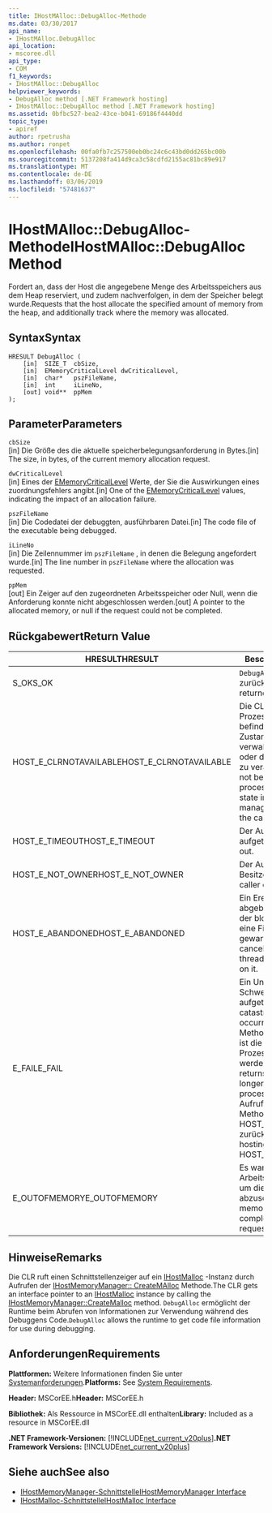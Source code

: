 ```yaml
---
title: IHostMAlloc::DebugAlloc-Methode
ms.date: 03/30/2017
api_name:
- IHostMAlloc.DebugAlloc
api_location:
- mscoree.dll
api_type:
- COM
f1_keywords:
- IHostMAlloc::DebugAlloc
helpviewer_keywords:
- DebugAlloc method [.NET Framework hosting]
- IHostMAlloc::DebugAlloc method [.NET Framework hosting]
ms.assetid: 0bfbc527-bea2-43ce-b041-69186f4440dd
topic_type:
- apiref
author: rpetrusha
ms.author: ronpet
ms.openlocfilehash: 00fa0fb7c257500eb0bc24c6c43bd0dd265bc00b
ms.sourcegitcommit: 5137208fa414d9ca3c58cdfd2155ac81bc89e917
ms.translationtype: MT
ms.contentlocale: de-DE
ms.lasthandoff: 03/06/2019
ms.locfileid: "57481637"
---
```

# <a name="ihostmallocdebugalloc-method"></a><span data-ttu-id="7403f-102">IHostMAlloc::DebugAlloc-Methode</span><span class="sxs-lookup"><span data-stu-id="7403f-102">IHostMAlloc::DebugAlloc Method</span></span>
<span data-ttu-id="7403f-103">Fordert an, dass der Host die angegebene Menge des Arbeitsspeichers aus dem Heap reserviert, und zudem nachverfolgen, in dem der Speicher belegt wurde.</span><span class="sxs-lookup"><span data-stu-id="7403f-103">Requests that the host allocate the specified amount of memory from the heap, and additionally track where the memory was allocated.</span></span>  
  
## <a name="syntax"></a><span data-ttu-id="7403f-104">Syntax</span><span class="sxs-lookup"><span data-stu-id="7403f-104">Syntax</span></span>  
  
```  
HRESULT DebugAlloc (  
    [in]  SIZE_T  cbSize,   
    [in]  EMemoryCriticalLevel dwCriticalLevel,   
    [in]  char*   pszFileName,   
    [in]  int     iLineNo,   
    [out] void**  ppMem  
);  
```  
  
## <a name="parameters"></a><span data-ttu-id="7403f-105">Parameter</span><span class="sxs-lookup"><span data-stu-id="7403f-105">Parameters</span></span>  
 `cbSize`  
 <span data-ttu-id="7403f-106">[in] Die Größe des die aktuelle speicherbelegungsanforderung in Bytes.</span><span class="sxs-lookup"><span data-stu-id="7403f-106">[in] The size, in bytes, of the current memory allocation request.</span></span>  
  
 `dwCriticalLevel`  
 <span data-ttu-id="7403f-107">[in] Eines der [EMemoryCriticalLevel](../../../../docs/framework/unmanaged-api/hosting/ememorycriticallevel-enumeration.md) Werte, der Sie die Auswirkungen eines zuordnungsfehlers angibt.</span><span class="sxs-lookup"><span data-stu-id="7403f-107">[in] One of the [EMemoryCriticalLevel](../../../../docs/framework/unmanaged-api/hosting/ememorycriticallevel-enumeration.md) values, indicating the impact of an allocation failure.</span></span>  
  
 `pszFileName`  
 <span data-ttu-id="7403f-108">[in] Die Codedatei der debuggten, ausführbaren Datei.</span><span class="sxs-lookup"><span data-stu-id="7403f-108">[in] The code file of the executable being debugged.</span></span>  
  
 `iLineNo`  
 <span data-ttu-id="7403f-109">[in] Die Zeilennummer im `pszFileName` , in denen die Belegung angefordert wurde.</span><span class="sxs-lookup"><span data-stu-id="7403f-109">[in] The line number in `pszFileName` where the allocation was requested.</span></span>  
  
 `ppMem`  
 <span data-ttu-id="7403f-110">[out] Ein Zeiger auf den zugeordneten Arbeitsspeicher oder Null, wenn die Anforderung konnte nicht abgeschlossen werden.</span><span class="sxs-lookup"><span data-stu-id="7403f-110">[out] A pointer to the allocated memory, or null if the request could not be completed.</span></span>  
  
## <a name="return-value"></a><span data-ttu-id="7403f-111">Rückgabewert</span><span class="sxs-lookup"><span data-stu-id="7403f-111">Return Value</span></span>  
  
|<span data-ttu-id="7403f-112">HRESULT</span><span class="sxs-lookup"><span data-stu-id="7403f-112">HRESULT</span></span>|<span data-ttu-id="7403f-113">Beschreibung</span><span class="sxs-lookup"><span data-stu-id="7403f-113">Description</span></span>|  
|-------------|-----------------|  
|<span data-ttu-id="7403f-114">S_OK</span><span class="sxs-lookup"><span data-stu-id="7403f-114">S_OK</span></span>|<span data-ttu-id="7403f-115">`DebugAlloc` wurde erfolgreich zurückgegeben.</span><span class="sxs-lookup"><span data-stu-id="7403f-115">`DebugAlloc` returned successfully.</span></span>|  
|<span data-ttu-id="7403f-116">HOST_E_CLRNOTAVAILABLE</span><span class="sxs-lookup"><span data-stu-id="7403f-116">HOST_E_CLRNOTAVAILABLE</span></span>|<span data-ttu-id="7403f-117">Die CLR wurde nicht in einen Prozess geladen und befindet sich in einem Zustand, in dem nicht verwalteten Code ausführen oder den Aufruf erfolgreich zu verarbeiten.</span><span class="sxs-lookup"><span data-stu-id="7403f-117">The CLR has not been loaded into a process, or the CLR is in a state in which it cannot run managed code or process the call successfully.</span></span>|  
|<span data-ttu-id="7403f-118">HOST_E_TIMEOUT</span><span class="sxs-lookup"><span data-stu-id="7403f-118">HOST_E_TIMEOUT</span></span>|<span data-ttu-id="7403f-119">Der Aufruf ist ein Timeout aufgetreten.</span><span class="sxs-lookup"><span data-stu-id="7403f-119">The call timed out.</span></span>|  
|<span data-ttu-id="7403f-120">HOST_E_NOT_OWNER</span><span class="sxs-lookup"><span data-stu-id="7403f-120">HOST_E_NOT_OWNER</span></span>|<span data-ttu-id="7403f-121">Der Aufrufer ist nicht Besitzer der Sperre.</span><span class="sxs-lookup"><span data-stu-id="7403f-121">The caller does not own the lock.</span></span>|  
|<span data-ttu-id="7403f-122">HOST_E_ABANDONED</span><span class="sxs-lookup"><span data-stu-id="7403f-122">HOST_E_ABANDONED</span></span>|<span data-ttu-id="7403f-123">Ein Ereignis wurde abgebrochen, während sich der blockierte Thread oder eine Fiber darauf gewartet.</span><span class="sxs-lookup"><span data-stu-id="7403f-123">An event was canceled while a blocked thread or fiber was waiting on it.</span></span>|  
|<span data-ttu-id="7403f-124">E_FAIL</span><span class="sxs-lookup"><span data-stu-id="7403f-124">E_FAIL</span></span>|<span data-ttu-id="7403f-125">Ein Unbekannter Schwerwiegender Fehler ist aufgetreten.</span><span class="sxs-lookup"><span data-stu-id="7403f-125">An unknown catastrophic failure occurred.</span></span> <span data-ttu-id="7403f-126">Wenn eine Methode E_FAIL zurückgibt, ist die CLR nicht mehr im Prozess verwendet werden.</span><span class="sxs-lookup"><span data-stu-id="7403f-126">When a method returns E_FAIL, the CLR is no longer usable within the process.</span></span> <span data-ttu-id="7403f-127">Nachfolgende Aufrufe zum Hosten der Methoden HOST_E_CLRNOTAVAILABLE zurück.</span><span class="sxs-lookup"><span data-stu-id="7403f-127">Subsequent calls to hosting methods return HOST_E_CLRNOTAVAILABLE.</span></span>|  
|<span data-ttu-id="7403f-128">E_OUTOFMEMORY</span><span class="sxs-lookup"><span data-stu-id="7403f-128">E_OUTOFMEMORY</span></span>|<span data-ttu-id="7403f-129">Es war nicht genügend Arbeitsspeicher verfügbar, um die Anforderung abzuschließen.</span><span class="sxs-lookup"><span data-stu-id="7403f-129">Not enough memory was available to complete the allocation request.</span></span>|  
  
## <a name="remarks"></a><span data-ttu-id="7403f-130">Hinweise</span><span class="sxs-lookup"><span data-stu-id="7403f-130">Remarks</span></span>  
 <span data-ttu-id="7403f-131">Die CLR ruft einen Schnittstellenzeiger auf ein [IHostMalloc](../../../../docs/framework/unmanaged-api/hosting/ihostmalloc-interface.md) -Instanz durch Aufrufen der [IHostMemoryManager:: CreateMAlloc](../../../../docs/framework/unmanaged-api/hosting/ihostmemorymanager-createmalloc-method.md) Methode.</span><span class="sxs-lookup"><span data-stu-id="7403f-131">The CLR gets an interface pointer to an [IHostMalloc](../../../../docs/framework/unmanaged-api/hosting/ihostmalloc-interface.md) instance by calling the [IHostMemoryManager::CreateMalloc](../../../../docs/framework/unmanaged-api/hosting/ihostmemorymanager-createmalloc-method.md) method.</span></span> <span data-ttu-id="7403f-132">`DebugAlloc` ermöglicht der Runtime beim Abrufen von Informationen zur Verwendung während des Debuggens Code.</span><span class="sxs-lookup"><span data-stu-id="7403f-132">`DebugAlloc` allows the runtime to get code file information for use during debugging.</span></span>  
  
## <a name="requirements"></a><span data-ttu-id="7403f-133">Anforderungen</span><span class="sxs-lookup"><span data-stu-id="7403f-133">Requirements</span></span>  
 <span data-ttu-id="7403f-134">**Plattformen:** Weitere Informationen finden Sie unter [Systemanforderungen](../../../../docs/framework/get-started/system-requirements.md).</span><span class="sxs-lookup"><span data-stu-id="7403f-134">**Platforms:** See [System Requirements](../../../../docs/framework/get-started/system-requirements.md).</span></span>  
  
 <span data-ttu-id="7403f-135">**Header:** MSCorEE.h</span><span class="sxs-lookup"><span data-stu-id="7403f-135">**Header:** MSCorEE.h</span></span>  
  
 <span data-ttu-id="7403f-136">**Bibliothek:** Als Ressource in MSCorEE.dll enthalten</span><span class="sxs-lookup"><span data-stu-id="7403f-136">**Library:** Included as a resource in MSCorEE.dll</span></span>  
  
 <span data-ttu-id="7403f-137">**.NET Framework-Versionen:** [!INCLUDE[net_current_v20plus](../../../../includes/net-current-v20plus-md.md)]</span><span class="sxs-lookup"><span data-stu-id="7403f-137">**.NET Framework Versions:** [!INCLUDE[net_current_v20plus](../../../../includes/net-current-v20plus-md.md)]</span></span>  
  
## <a name="see-also"></a><span data-ttu-id="7403f-138">Siehe auch</span><span class="sxs-lookup"><span data-stu-id="7403f-138">See also</span></span>
- [<span data-ttu-id="7403f-139">IHostMemoryManager-Schnittstelle</span><span class="sxs-lookup"><span data-stu-id="7403f-139">IHostMemoryManager Interface</span></span>](../../../../docs/framework/unmanaged-api/hosting/ihostmemorymanager-interface.md)
- [<span data-ttu-id="7403f-140">IHostMalloc-Schnittstelle</span><span class="sxs-lookup"><span data-stu-id="7403f-140">IHostMalloc Interface</span></span>](../../../../docs/framework/unmanaged-api/hosting/ihostmalloc-interface.md)
